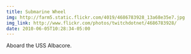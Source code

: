 ```yaml
---
title: Submarine Wheel 
img: http://farm5.static.flickr.com/4019/4686783928_13a68e35e7.jpg 
img_link: http://www.flickr.com/photos/twitchdotnet/4686783928/ 
date: 2010-06-05T10:28:34-05:00 
---
```

Aboard the USS Albacore.
